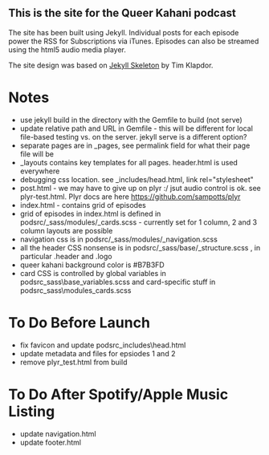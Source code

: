 ## This is the site for the **Queer Kahani** podcast

The site has been built using Jekyll. Individual posts for each episode power the RSS for Subscriptions via iTunes. Episodes can also be streamed using the html5 audio media player. 

The site design was based on [Jekyll Skeleton](https://github.com/timklapdor/jekyll-skeleton) by Tim Klapdor. 

# Notes
- use jekyll build in the directory with the Gemfile to build (not serve)
- update relative path and URL in Gemfile - this will be different for local file-based testing vs. on the server. jekyll serve is a different option?
- separate pages are in _pages, see permalink field for what their page file will be
- _layouts contains key templates for all pages. header.html is used everywhere
- debugging css location. see _includes/head.html, link rel="stylesheet"
- post.html - we may have to give up on plyr :/ jsut audio control is ok. see plyr-test.html. Plyr docs are here https://github.com/sampotts/plyr
- index.html - contains grid of episodes
- grid of episodes in index.html is defined in podsrc/_sass/modules/_cards.scss - currently set for 1 column, 2 and 3 column layouts are possible
- navigation css is in podsrc/_sass/modules/_navigation.scss
- all the header CSS nonsense is in podsrc/_sass/base/_structure.scss , in particular .header and .logo
- queer kahani background color is #B7B3FD
- card CSS is controlled by global variables in podsrc\_sass\base\_variables.scss and card-specific stuff in podsrc\_sass\modules\_cards.scss

# To Do Before Launch
- fix favicon and update podsrc\_includes\head.html
- update metadata and files for epsiodes 1 and 2
- remove plyr_test.html from build

# To Do After Spotify/Apple Music Listing
- update navigation.html
- update footer.html
